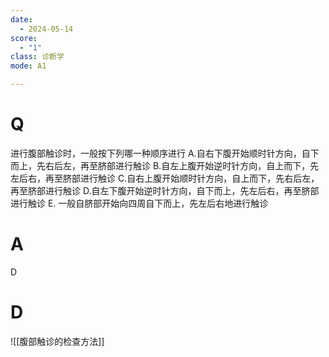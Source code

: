 ```yaml
---
date:
  - 2024-05-14
score:
  - "1"
class: 诊断学
mode: A1

---
```

# Q
进行腹部触诊时，一般按下列哪一种顺序进行
A.自右下腹开始顺时针方向，自下而上，先右后左，再至脐部进行触诊
B.自左上腹开始逆时针方向，自上而下，先左后右，再至脐部进行触诊
C.自右上腹开始顺时针方向，自上而下，先右后左，再至脐部进行触诊
D.自左下腹开始逆时针方向，自下而上，先左后右，再至脐部进行触诊
E. 一般自脐部开始向四周自下而上，先左后右地进行触诊

# A

D


# D
![[腹部触诊的检查方法]]